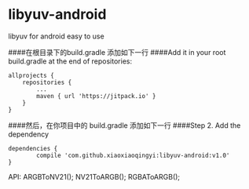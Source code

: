 # libyuv-android
libyuv for android easy to  use

####在根目录下的build.gradle 添加如下一行
####Add it in your root build.gradle at the end of repositories:

	allprojects {
		repositories {
			...
			maven { url 'https://jitpack.io' }
		}
	}
	
####然后，在你项目中的 build.gradle 添加如下一行
####Step 2. Add the dependency

	dependencies {
	        compile 'com.github.xiaoxiaoqingyi:libyuv-android:v1.0'
	}
API:
    ARGBToNV21();
    NV21ToARGB();
    RGBAToARGB();

